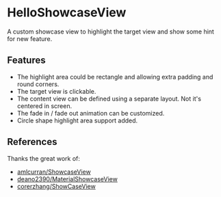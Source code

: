 # HelloShowcaseView
A custom showcase view to highlight the target view and show some hint for new feature.


## Features
- The highlight area could be rectangle and allowing extra padding and round corners.
- The target view is clickable.
- The content view can be defined using a separate layout. Not it's centered in screen.
- The fade in / fade out animation can be customized.
- Circle shape highlight area support added.


## References
Thanks the great work of:
- [amlcurran/ShowcaseView](https://github.com/amlcurran/ShowcaseView)
- [deano2390/MaterialShowcaseView](https://github.com/deano2390/MaterialShowcaseView)
- [corerzhang/ShowCaseView](https://github.com/corerzhang/ShowCaseView)

